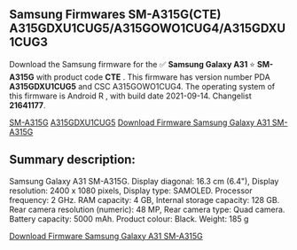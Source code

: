 <h2>Samsung Firmwares SM-A315G(CTE) A315GDXU1CUG5/A315GOWO1CUG4/A315GDXU1CUG3</h2>
Download the Samsung firmware for the ✅ <strong>Samsung Galaxy A31 </strong> ⭐ <strong>SM-A315G</strong> with product code <strong>CTE</strong> . This firmware has version number PDA <strong>A315GDXU1CUG5</strong> and CSC A315GOWO1CUG4. The operating system of this firmware is Android R , with build date 2021-09-14. Changelist <strong>21641177</strong>.


[SM-A315G](https://samfirm.shop/samsung/model/SM-A315G)
[A315GDXU1CUG5](https://samfirm.shop/samsung/pda/A315GDXU1CUG5)
[Download Firmware Samsung Galaxy A31 SM-A315G](https://samfirm.shop/samsung/firmware/456148)
<h2>Summary description:</h2>
<p>Samsung Galaxy A31 SM-A315G. Display diagonal: 16.3 cm (6.4"), Display resolution: 2400 x 1080 pixels, Display type: SAMOLED. Processor frequency: 2 GHz. RAM capacity: 4 GB, Internal storage capacity: 128 GB. Rear camera resolution (numeric): 48 MP, Rear camera type: Quad camera. Battery capacity: 5000 mAh. Product colour: Black. Weight: 185 g</p>


[Download Firmware Samsung Galaxy A31 SM-A315G](https://samfirm.shop/samsung/firmware/456148)
